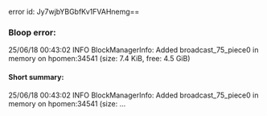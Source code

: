 error id: Jy7wjbYBGbfKv1FVAHnemg==
### Bloop error:

25/06/18 00:43:02 INFO BlockManagerInfo: Added broadcast_75_piece0 in memory on hpomen:34541 (size: 7.4 KiB, free: 4.5 GiB)
#### Short summary: 

25/06/18 00:43:02 INFO BlockManagerInfo: Added broadcast_75_piece0 in memory on hpomen:34541 (size: ...